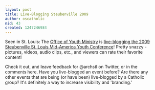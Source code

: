 ```yaml
---
layout: post
title: Live-Blogging Steubenville 2009
author: oscatholic
nid: 43
created: 1247246984
---
```

<p>Seen in St. Louis: The <a href="http://www.stlyouth.org">Office of Youth Ministry</a> is <a href="http://live.stlyouth.org/">live-blogging the 2009 Steubenville St. Louis Mid-America Youth Conference</a>! Pretty snazzy - pictures, videos, audio clips, etc., and viewers can rate their favorite content!</p>
<p>Check it out, and leave feedback for @archstl on Twitter, or in the comments here. Have you live-blogged an event before? Are there any other events that are being (or have been) live-blogged by a Catholic group? It's definitely a way to increase visibility and 'branding.'</p>
